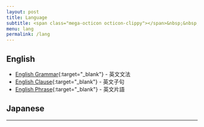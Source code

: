 ```yaml
---
layout: post
title: Language
subtitle: <span class="mega-octicon octicon-clippy"></span>&nbsp;&nbsp; Make your dream come true
menu: lang
permalink: /lang
---
```


## English

- [English Grammar](http://hauchenglee.com/lang/2019/11/21/english-grammar.html){:target="_blank"} - 英文文法
- [English Clause](http://hauchenglee.com/lang/2019/11/23/english-clause.html){:target="_blank"} - 英文子句
- [English Phrase](http://hauchenglee.com/lang/2019/11/24/english-phrase.html){:target="_blank"} - 英文片語

## Japanese

---